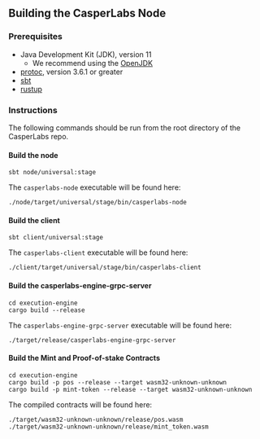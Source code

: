 ## Building the CasperLabs Node

### Prerequisites

* Java Development Kit (JDK), version 11 
  * We recommend using the [OpenJDK](https://openjdk.java.net)
* [protoc](https://github.com/protocolbuffers/protobuf/releases), version 3.6.1 or greater
* [sbt](https://www.scala-sbt.org/download.html)
* [rustup](https://www.rust-lang.org/tools/install)

### Instructions

The following commands should be run from the root directory of the CasperLabs repo.

#### Build the node

```
sbt node/universal:stage
```

The `casperlabs-node` executable will be found here:

```
./node/target/universal/stage/bin/casperlabs-node
```

#### Build the client

```
sbt client/universal:stage
```

The `casperlabs-client` executable will be found here:

```
./client/target/universal/stage/bin/casperlabs-client
```

#### Build the casperlabs-engine-grpc-server

```
cd execution-engine
cargo build --release
```

The `casperlabs-engine-grpc-server` executable will be found here:

```
./target/release/casperlabs-engine-grpc-server

```

#### Build the Mint and Proof-of-stake Contracts

```
cd execution-engine
cargo build -p pos --release --target wasm32-unknown-unknown
cargo build -p mint-token --release --target wasm32-unknown-unknown
```

The compiled contracts will be found here:
```
./target/wasm32-unknown-unknown/release/pos.wasm
./target/wasm32-unknown-unknown/release/mint_token.wasm
```
